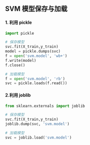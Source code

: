 ## SVM 模型保存与加载

#### 1. 利用 pickle

```python
import pickle

# 保存模型
svc.fit(X_train,y_train)
model = pickle.dumps(svc)
f = open('svm.model', 'wb+')
f.write(model)
f.close()

# 加载模型
f = open('svm.model', 'rb')
svc = pickle.loads(f.read())
```



#### 2.利用 joblib

```python
from sklearn.externals import joblib

# 保存模型
svc.fit(X_train,y_train)
joblib.dump(svc, 'svm.model')

# 加载模型
svc = joblib.load('svm.model')
```

